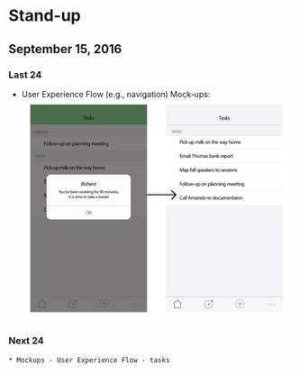 # Stand-up
## September 15, 2016

### Last 24 
   * User Experience Flow (e.g., navigation) Mock-ups: ![Navigation](../img/experience-flow-navigation.png)

### Next 24 
    * Mockups - User Experience Flow - tasks
    
     